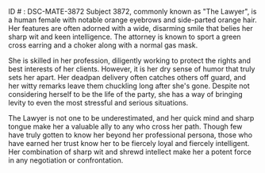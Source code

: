 ID # : DSC-MATE-3872
Subject 3872, commonly known as "The Lawyer", is a human female with notable orange eyebrows and side-parted orange hair. Her features are often adorned with a wide, disarming smile that belies her sharp wit and keen intelligence. The attorney is known to sport a green cross earring and a choker along with a normal gas mask.

She is skilled in her profession, diligently working to protect the rights and best interests of her clients. However, it is her dry sense of humor that truly sets her apart. Her deadpan delivery often catches others off guard, and her witty remarks leave them chuckling long after she's gone. Despite not considering herself to be the life of the party, she has a way of bringing levity to even the most stressful and serious situations.

The Lawyer is not one to be underestimated, and her quick mind and sharp tongue make her a valuable ally to any who cross her path. Though few have truly gotten to know her beyond her professional persona, those who have earned her trust know her to be fiercely loyal and fiercely intelligent. Her combination of sharp wit and shrewd intellect make her a potent force in any negotiation or confrontation.